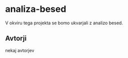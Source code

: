 # analiza-besed

V okviru tega projekta se bomo ukvarjali z analizo besed.

## Avtorji

nekaj avtorjev
